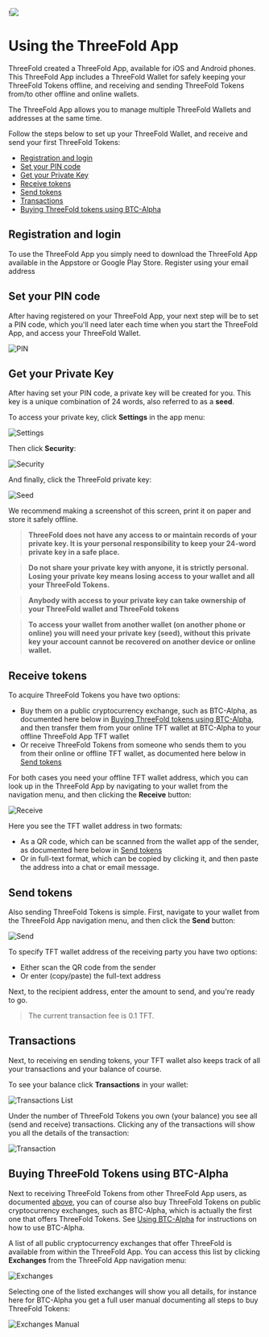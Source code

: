 
!![](https://github.com/threefoldfoundation/info_tokens/blob/master/docs/img/Wallet%20Title%20Screen.png)


# Using the ThreeFold App

ThreeFold created a ThreeFold App, available for iOS and Android phones. This ThreeFold App includes a ThreeFold Wallet for safely keeping your ThreeFold Tokens offline, and receiving and sending ThreeFold Tokens from/to other offline and online wallets.  

The ThreeFold App allows you to manage multiple ThreeFold Wallets and addresses at the same time.

Follow the steps below to set up your ThreeFold Wallet, and receive and send your first ThreeFold Tokens:

- [Registration and login](#iyo)
- [Set your PIN code](#pin)
- [Get your Private Key](#seed)
- [Receive tokens](#receive)
- [Send tokens](#send)
- [Transactions](#transactions)
- [Buying ThreeFold tokens using BTC-Alpha](#btc-alpha)

<a id='iyo'><a>

## Registration and login

To use the ThreeFold App you simply need to download the ThreeFold App available in the Appstore or Google Play Store. Register using your email address 


<a id='pin'><a>

## Set your PIN code

After having registered on your ThreeFold App, your next step will be to set a PIN code, which you'll need later each time when you start the ThreeFold App, and access your ThreeFold Wallet.

![PIN](https://raw.githubusercontent.com/threefoldfoundation/info_tokens/master/docs/img/wallet-pin-300.jpg)


<a id='seed'><a>

## Get your Private Key

After having set your PIN code, a private key will be created for you. This key is a unique combination of 24 words, also referred to as a **seed**. 

To access your private key, click **Settings** in the app menu:

![Settings](https://raw.githubusercontent.com/threefoldfoundation/info_tokens/master/docs/img/wallet-settings.png)


Then click **Security**:

![Security](https://raw.githubusercontent.com/threefoldfoundation/info_tokens/master/docs/img/wallet-security.png)

And finally, click the ThreeFold private key:

![Seed](https://raw.githubusercontent.com/threefoldfoundation/info_tokens/master/docs/img/wallet-seed.png)


We recommend making a screenshot of this screen, print it on paper and store it safely offline.

> **ThreeFold does not have any access to or maintain records of your private key. It is your personal responsibility to keep your 24-word private key in a safe place.**

> **Do not share your private key with anyone, it is strictly personal. Losing your private key means losing access to your wallet and all your ThreeFold Tokens.**

> **Anybody with access to your private key can take ownership of your ThreeFold wallet and ThreeFold tokens**

> **To access your wallet from another wallet (on another phone or online) you will need your private key (seed), without this private key your account cannot be recovered on another device or online wallet.**


<a id='receive'><a>

## Receive tokens

To acquire ThreeFold Tokens you have two options:
- Buy them on a public cryptocurrency exchange, such as BTC-Alpha, as documented here below in [Buying ThreeFold tokens using BTC-Alpha](#btc-alpha), and then transfer them from your online TFT wallet at BTC-Alpha to your offline ThreeFold App TFT wallet
- Or receive ThreeFold Tokens from someone who sends them to you from their online or offline TFT wallet, as documented here below in [Send tokens](#send)

For both cases you need your offline TFT wallet address, which you can look up in the ThreeFold App by navigating to your wallet from the navigation menu, and then clicking the **Receive** button:

![Receive](https://raw.githubusercontent.com/threefoldfoundation/info_tokens/master/docs/img/wallet-receive-300.jpg)

Here you see the TFT wallet address in two formats:
- As a QR code, which can be scanned from the wallet app of the sender, as documented here below in [Send tokens](#send) 
- Or in full-text format, which can be copied by clicking it, and then paste the address into a chat or email message. 


<a id='send'><a>

## Send tokens

Also sending ThreeFold Tokens is simple. First, navigate to your wallet from the ThreeFold App navigation menu, and then click the **Send** button:

![Send](https://raw.githubusercontent.com/threefoldfoundation/info_tokens/master/docs/img/wallet-send-300.jpg)

To specify TFT wallet address of the receiving party you have two options:
- Either scan the QR code from the sender
- Or enter (copy/paste) the full-text address 

Next, to the recipient address, enter the amount to send, and you're ready to go. 

> The current transaction fee is 0.1 TFT.


<a id='transactions'><a>

## Transactions

Next, to receiving en sending tokens, your TFT wallet also keeps track of all your transactions and your balance of course.

To see your balance click **Transactions** in your wallet:

![Transactions List](https://raw.githubusercontent.com/threefoldfoundation/info_tokens/master/docs/img/wallet-transaction-list-300.jpg)

Under the number of ThreeFold Tokens you own (your balance) you see all (send and receive) transactions. Clicking any of the transactions will show you all the details of the transaction: 

![Transaction](https://raw.githubusercontent.com/threefoldfoundation/info_tokens/master/docs/img/wallet-transaction-300.jpg)


<a id='btc-alpha'><a>

## Buying ThreeFold Tokens using BTC-Alpha

Next to receiving ThreeFold Tokens from other ThreeFold App users, as documented [above](#receive), you can of course also buy ThreeFold Tokens on public cryptocurrency exchanges, such as BTC-Alpha, which is actually the first one that offers ThreeFold Tokens. See [Using BTC-Alpha](/how_to_buy/btc-alpha.md) for instructions on how to use BTC-Alpha. 

A list of all public cryptocurrency exchanges that offer ThreeFold is available from within the ThreeFold App. You can access this list by clicking **Exchanges** from the ThreeFold App navigation menu:

![Exchanges](https://raw.githubusercontent.com/threefoldfoundation/info_tokens/master/docs/img/wallet-exchanges-300.jpg)

Selecting one of the listed exchanges will show you all details, for instance here for BTC-Alpha you get a full user manual documenting all steps to buy ThreeFold Tokens:

![Exchanges Manual](https://raw.githubusercontent.com/threefoldfoundation/info_tokens/master/docs/img/wallet-exchanges-manual-300.jpg)
